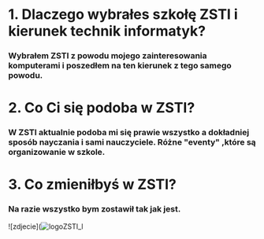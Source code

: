 # 1. Dlaczego wybrałes szkołę ZSTI i kierunek technik informatyk?
### Wybrałem ZSTI z powodu mojego zainteresowania komputerami i poszedłem na ten kierunek z tego samego powodu. 

# 2. Co Ci się podoba w ZSTI?
### W ZSTI aktualnie podoba mi się prawie wszystko a dokładniej sposób nayczania i sami nauczyciele. Różne "eventy" ,które są organizowanie w szkole.

# 3. Co zmieniłbyś w ZSTI?
### Na razie wszystko bym zostawił tak jak jest.

![zdjecie](![logoZSTI_l](https://user-images.githubusercontent.com/102961777/161836227-b7cc23a0-aee6-4993-b32c-970f479fd3e0.jpg)
